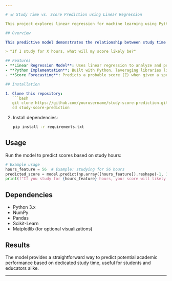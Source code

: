```yaml
---

# 📊 Study Time vs. Score Prediction using Linear Regression

This project explores linear regression for machine learning using Python, focusing on predicting academic scores based on study hours.

## Overview

This predictive model demonstrates the relationship between study time and expected score, answering the question:

> "If I study for X hours, what will my score likely be?"

## Features
- **Linear Regression Model**: Uses linear regression to analyze and predict scores based on the time spent studying.
- **Python Implementation**: Built with Python, leveraging libraries like NumPy, Pandas, and Scikit-Learn for data manipulation and modeling.
- **Score Forecasting**: Predicts a probable score (Z) when given a specific study duration (X).

## Installation

1. Clone this repository:
   ```bash
   git clone https://github.com/yourusername/study-score-prediction.git
   cd study-score-prediction
   ```

2. Install dependencies:
   ```bash
   pip install -r requirements.txt
   ```

## Usage

Run the model to predict scores based on study hours:
```python
# Example usage
hours_feature = 56  # Example: studying for 56 hours
predicted_score = model.predict(np.array([hours_feature]).reshape(-1, 1))
print(f"If you study for {hours_feature} hours, your score will likely be > {predicted_score[0][0]:.2f}")
```

## Dependencies

- Python 3.x
- NumPy
- Pandas
- Scikit-Learn
- Matplotlib (for optional visualizations)

## Results

The model provides a straightforward way to predict potential academic performance based on dedicated study time, useful for students and educators alike.

---
```

